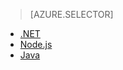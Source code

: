 > [AZURE.SELECTOR]
- [.NET](/storage-dotnet-how-to-use-files)
- [Node.js]()
- [Java](/storage-java-how-to-use-file-storage)
